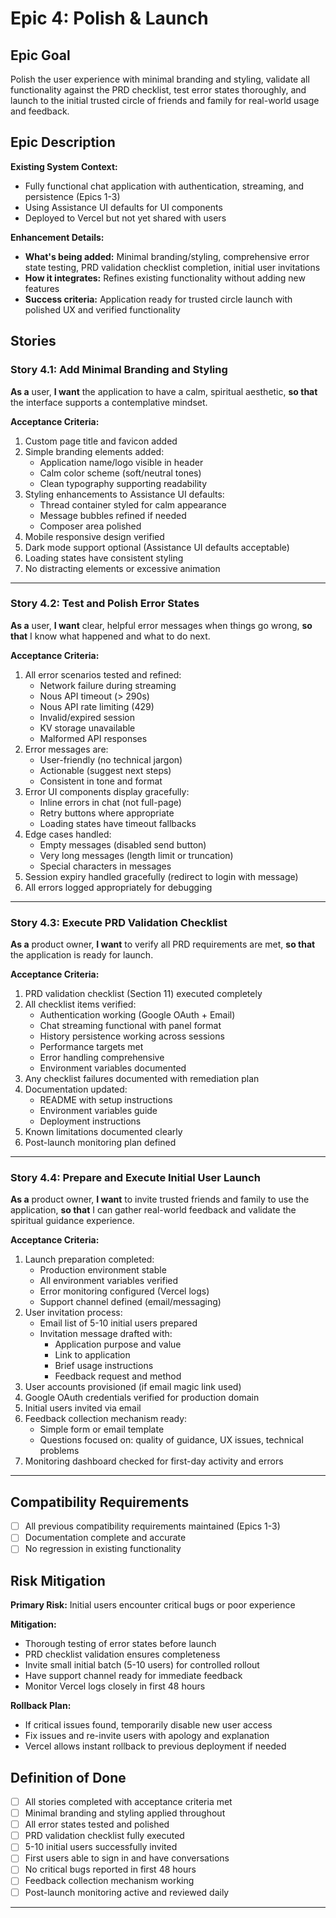 # Epic 4: Polish & Launch

## Epic Goal

Polish the user experience with minimal branding and styling, validate all functionality against the PRD checklist, test error states thoroughly, and launch to the initial trusted circle of friends and family for real-world usage and feedback.

## Epic Description

**Existing System Context:**
- Fully functional chat application with authentication, streaming, and persistence (Epics 1-3)
- Using Assistance UI defaults for UI components
- Deployed to Vercel but not yet shared with users

**Enhancement Details:**
- **What's being added:** Minimal branding/styling, comprehensive error state testing, PRD validation checklist completion, initial user invitations
- **How it integrates:** Refines existing functionality without adding new features
- **Success criteria:** Application ready for trusted circle launch with polished UX and verified functionality

## Stories

### Story 4.1: Add Minimal Branding and Styling

**As a** user,
**I want** the application to have a calm, spiritual aesthetic,
**so that** the interface supports a contemplative mindset.

**Acceptance Criteria:**
1. Custom page title and favicon added
2. Simple branding elements added:
   - Application name/logo visible in header
   - Calm color scheme (soft/neutral tones)
   - Clean typography supporting readability
3. Styling enhancements to Assistance UI defaults:
   - Thread container styled for calm appearance
   - Message bubbles refined if needed
   - Composer area polished
4. Mobile responsive design verified
5. Dark mode support optional (Assistance UI defaults acceptable)
6. Loading states have consistent styling
7. No distracting elements or excessive animation

---

### Story 4.2: Test and Polish Error States

**As a** user,
**I want** clear, helpful error messages when things go wrong,
**so that** I know what happened and what to do next.

**Acceptance Criteria:**
1. All error scenarios tested and refined:
   - Network failure during streaming
   - Nous API timeout (> 290s)
   - Nous API rate limiting (429)
   - Invalid/expired session
   - KV storage unavailable
   - Malformed API responses
2. Error messages are:
   - User-friendly (no technical jargon)
   - Actionable (suggest next steps)
   - Consistent in tone and format
3. Error UI components display gracefully:
   - Inline errors in chat (not full-page)
   - Retry buttons where appropriate
   - Loading states have timeout fallbacks
4. Edge cases handled:
   - Empty messages (disabled send button)
   - Very long messages (length limit or truncation)
   - Special characters in messages
5. Session expiry handled gracefully (redirect to login with message)
6. All errors logged appropriately for debugging

---

### Story 4.3: Execute PRD Validation Checklist

**As a** product owner,
**I want** to verify all PRD requirements are met,
**so that** the application is ready for launch.

**Acceptance Criteria:**
1. PRD validation checklist (Section 11) executed completely
2. All checklist items verified:
   - Authentication working (Google OAuth + Email)
   - Chat streaming functional with panel format
   - History persistence working across sessions
   - Performance targets met
   - Error handling comprehensive
   - Environment variables documented
3. Any checklist failures documented with remediation plan
4. Documentation updated:
   - README with setup instructions
   - Environment variables guide
   - Deployment instructions
5. Known limitations documented clearly
6. Post-launch monitoring plan defined

---

### Story 4.4: Prepare and Execute Initial User Launch

**As a** product owner,
**I want** to invite trusted friends and family to use the application,
**so that** I can gather real-world feedback and validate the spiritual guidance experience.

**Acceptance Criteria:**
1. Launch preparation completed:
   - Production environment stable
   - All environment variables verified
   - Error monitoring configured (Vercel logs)
   - Support channel defined (email/messaging)
2. User invitation process:
   - Email list of 5-10 initial users prepared
   - Invitation message drafted with:
     - Application purpose and value
     - Link to application
     - Brief usage instructions
     - Feedback request and method
3. User accounts provisioned (if email magic link used)
4. Google OAuth credentials verified for production domain
5. Initial users invited via email
6. Feedback collection mechanism ready:
   - Simple form or email template
   - Questions focused on: quality of guidance, UX issues, technical problems
7. Monitoring dashboard checked for first-day activity and errors

---

## Compatibility Requirements

- [ ] All previous compatibility requirements maintained (Epics 1-3)
- [ ] Documentation complete and accurate
- [ ] No regression in existing functionality

## Risk Mitigation

**Primary Risk:** Initial users encounter critical bugs or poor experience

**Mitigation:**
- Thorough testing of error states before launch
- PRD checklist validation ensures completeness
- Invite small initial batch (5-10 users) for controlled rollout
- Have support channel ready for immediate feedback
- Monitor Vercel logs closely in first 48 hours

**Rollback Plan:**
- If critical issues found, temporarily disable new user access
- Fix issues and re-invite users with apology and explanation
- Vercel allows instant rollback to previous deployment if needed

## Definition of Done

- [ ] All stories completed with acceptance criteria met
- [ ] Minimal branding and styling applied throughout
- [ ] All error states tested and polished
- [ ] PRD validation checklist fully executed
- [ ] 5-10 initial users successfully invited
- [ ] First users able to sign in and have conversations
- [ ] No critical bugs reported in first 48 hours
- [ ] Feedback collection mechanism working
- [ ] Post-launch monitoring active and reviewed daily

---
